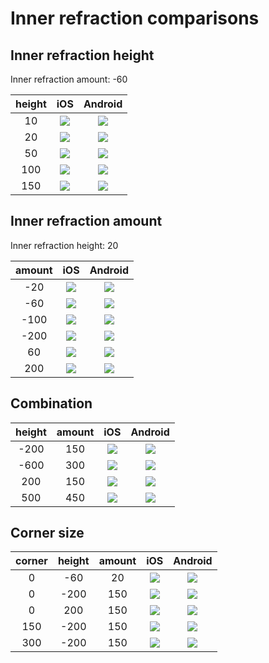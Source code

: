 # Inner refraction comparisons

## Inner refraction height

Inner refraction amount: -60

| height |                         iOS                         |                         Android                         |
|:------:|:---------------------------------------------------:|:-------------------------------------------------------:|
|   10   | ![](../artworks/inner_refraction/ios/-60%2010.png)  | ![](../artworks/inner_refraction/android/-60%2010.png)  |
|   20   | ![](../artworks/inner_refraction/ios/-60%2020.png)  | ![](../artworks/inner_refraction/android/-60%2020.png)  |
|   50   | ![](../artworks/inner_refraction/ios/-60%2050.png)  | ![](../artworks/inner_refraction/android/-60%2050.png)  |
|  100   | ![](../artworks/inner_refraction/ios/-60%20100.png) | ![](../artworks/inner_refraction/android/-60%20100.png) |
|  150   | ![](../artworks/inner_refraction/ios/-60%20150.png) | ![](../artworks/inner_refraction/android/-60%20150.png) |

## Inner refraction amount

Inner refraction height: 20

| amount |                         iOS                         |                         Android                         |
|:------:|:---------------------------------------------------:|:-------------------------------------------------------:|
|  -20   | ![](../artworks/inner_refraction/ios/-20%2020.png)  | ![](../artworks/inner_refraction/android/-20%2020.png)  |
|  -60   | ![](../artworks/inner_refraction/ios/-60%2020.png)  | ![](../artworks/inner_refraction/android/-60%2020.png)  |
|  -100  | ![](../artworks/inner_refraction/ios/-100%2020.png) | ![](../artworks/inner_refraction/android/-100%2020.png) |
|  -200  | ![](../artworks/inner_refraction/ios/-200%2020.png) | ![](../artworks/inner_refraction/android/-200%2020.png) |
|   60   |  ![](../artworks/inner_refraction/ios/60%2020.png)  |  ![](../artworks/inner_refraction/android/60%2020.png)  |
|  200   | ![](../artworks/inner_refraction/ios/200%2020.png)  | ![](../artworks/inner_refraction/android/200%2020.png)  |

## Combination

| height | amount |                         iOS                          |                         Android                          |
|:------:|:------:|:----------------------------------------------------:|:--------------------------------------------------------:|
|  -200  |  150   | ![](../artworks/inner_refraction/ios/-200%20150.png) | ![](../artworks/inner_refraction/android/-200%20150.png) |
|  -600  |  300   | ![](../artworks/inner_refraction/ios/-600%20300.png) | ![](../artworks/inner_refraction/android/-600%20300.png) |
|  200   |  150   | ![](../artworks/inner_refraction/ios/200%20150.png)  | ![](../artworks/inner_refraction/android/200%20150.png)  |
|  500   |  450   | ![](../artworks/inner_refraction/ios/500%20450.png)  | ![](../artworks/inner_refraction/android/500%20450.png)  |

## Corner size

| corner | height | amount |                             iOS                             |                             Android                             |
|:------:|:------:|:------:|:-----------------------------------------------------------:|:---------------------------------------------------------------:|
|   0    |  -60   |   20   |  ![](../artworks/inner_refraction/ios/-60%2020%20zcs.png)   |  ![](../artworks/inner_refraction/android/-60%2020%20zcs.png)   |
|   0    |  -200  |  150   | ![](../artworks/inner_refraction/ios/-200%20150%20zcs.png)  | ![](../artworks/inner_refraction/android/-200%20150%20zcs.png)  |
|   0    |  200   |  150   |  ![](../artworks/inner_refraction/ios/200%20150%20zcs.png)  |  ![](../artworks/inner_refraction/android/200%20150%20zcs.png)  |
|  150   |  -200  |  150   | ![](../artworks/inner_refraction/ios/-200%20150%20fcs.png)  | ![](../artworks/inner_refraction/android/-200%20150%20fcs.png)  |
|  300   |  -200  |  150   | ![](../artworks/inner_refraction/ios/-200%20150%202fcs.png) | ![](../artworks/inner_refraction/android/-200%20150%202fcs.png) |
